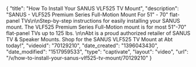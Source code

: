 {
    "title": "How To Install Your SANUS VLF525 TV Mount",
    "description": "SANUS - VLF525 Premium Series Full-Motion Mount For 51\" - 70\" flat-panel TVs\n\nStep-by-step instructions for easily installing your SANUS mount. The VLF525 Premium Series Full-Motion mount is for most 51\"-70\" flat-panel TVs up to 125 lbs. \n\nAbt is a proud authorized retailer of SANUS TV & Speaker Mounts. Shop for the SANUS VLF525 TV Mount at Abt today!",
    "videoid": "70129210",
    "date_created": "1396043430",
    "date_modified": "1517959533",
    "type": "captivate",
    "layout": "video",
    "url": "\/v\/how-to-install-your-sanus-vlf525-tv-mount\/70129210"
}